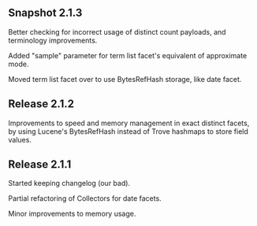 Snapshot 2.1.3
--------------

Better checking for incorrect usage of distinct count payloads, and terminology improvements.

Added "sample" parameter for term list facet's equivalent of approximate mode.

Moved term list facet over to use BytesRefHash storage, like date facet.

Release 2.1.2
-------------

Improvements to speed and memory management in exact distinct facets,
by using Lucene's BytesRefHash instead of Trove hashmaps to store field values.

Release 2.1.1
-------------

Started keeping changelog (our bad).

Partial refactoring of Collectors for date facets.

Minor improvements to memory usage.


